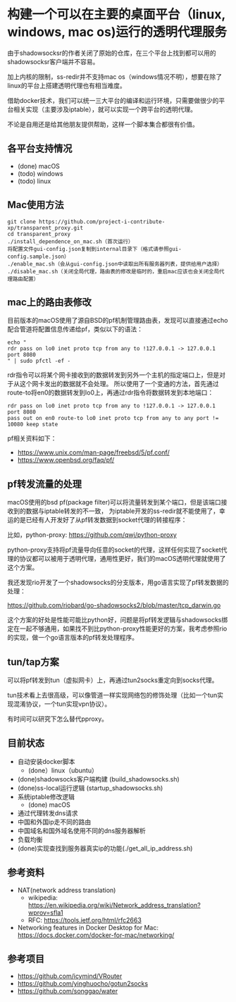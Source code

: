 # 构建一个可以在主要的桌面平台（linux, windows, mac os)运行的透明代理服务
由于shadowsocksr的作者关闭了原始的仓库，在三个平台上找到都可以用的shadowsocksr客户端并不容易。

加上内核的限制，ss-redir并不支持mac os（windows情况不明），想要在除了linux的平台上搭建透明代理也有相当难度。

借助docker技术，我们可以统一三大平台的编译和运行环境，只需要做很少的平台相关实现（主要涉及iptable），就可以实现一个跨平台的透明代理。

不论是自用还是给其他朋友提供帮助，这样一个脚本集合都很有价值。

## 各平台支持情况
- (done) macOS
- (todo) windows
- (todo) linux

## Mac使用方法
```
git clone https://github.com/project-i-contribute-xp/transparent_proxy.git
cd transparent_proxy
./install_dependence_on_mac.sh（首次运行）
将配置文件gui-config.json复制到internal目录下（格式请参照gui-config.sample.json）
./enable_mac.sh（会从gui-config.json中读取出所有服务器列表，提供给用户选择）
./disable_mac.sh（关闭全局代理，路由表的修改是临时的，重启mac应该也会关闭全局代理路由配置）
```

## mac上的路由表修改
目前版本的macOS使用了源自BSD的pf机制管理路由表，发现可以直接通过echo配合管道将配置信息传递给pf，类似以下的语法：

```
echo "
rdr pass on lo0 inet proto tcp from any to !127.0.0.1 -> 127.0.0.1 port 8080
" | sudo pfctl -ef -
```

rdr指令可以将某个网卡接收到的数据转发到另外一个主机的指定端口上，但是对于从这个网卡发出的数据就不会处理。
所以使用了一个变通的方法，首先通过route-to将en0的数据转发到lo0上，再通过rdr指令将数据转发到本地端口：

```
rdr pass on lo0 inet proto tcp from any to !127.0.0.1 -> 127.0.0.1 port 8080
pass out on en0 route-to lo0 inet proto tcp from any to any port != 10080 keep state
```

pf相关资料如下：

- https://www.unix.com/man-page/freebsd/5/pf.conf/
- https://www.openbsd.org/faq/pf/

## pf转发流量的处理
macOS使用的bsd pf(package filter)可以将流量转发到某个端口，但是该端口接收到的数据与iptable转发的不一致，
为iptable开发的ss-redir就不能使用了，幸运的是已经有人开发好了从pf转发数据到socket代理的转接程序：

比如，python-proxy: https://github.com/qwj/python-proxy

python-proxy支持将pf流量导向任意的socket的代理，这样任何实现了socket代理的协议都可以被用于透明代理，通用性更好，我们的macOS透明代理就使用了这个方案。

我还发现rio开发了一个shadowsocks的分支版本，用go语言实现了pf转发数据的处理：

https://github.com/riobard/go-shadowsocks2/blob/master/tcp_darwin.go

这个方案的好处是性能可能比python好，问题是将pf转发逻辑与shadowsocks绑定在一起不够通用，如果找不到比python-proxy性能更好的方案，我考虑参照rio的实现，做一个go语言版本的pf转发处理程序。

## tun/tap方案
可以将pf转发到tun（虚拟网卡）上，再通过tun2socks重定向到socks代理。

tun技术看上去很高级，可以像管道一样实现网络包的修饰处理（比如一个tun实现混淆协议，一个tun实现vpn协议）。

有时间可以研究下怎么替代pproxy。

## 目前状态
- 自动安装docker脚本
   - (done）linux（ubuntu）
- (done)shadowsocks客户端构建 (build_shadowsocks.sh)
- (done)ss-local运行逻辑 (startup_shadowsocks.sh)
- 系统iptable修改逻辑
    - (done) macOS
- 通过代理转发dns请求
- 中国和外国ip走不同的路由
- 中国域名和国外域名使用不同的dns服务器解析
- 负载均衡
- (done)实现查找到服务器真实ip的功能(./get_all_ip_address.sh)

## 参考资料
- NAT(network address translation)
  - wikipedia: https://en.wikipedia.org/wiki/Network_address_translation?wprov=sfla1
  - RFC: https://tools.ietf.org/html/rfc2663
- Networking features in Docker Desktop for Mac: https://docs.docker.com/docker-for-mac/networking/

## 参考项目
- https://github.com/icymind/VRouter
- https://github.com/yinghuocho/gotun2socks
- https://github.com/songgao/water
